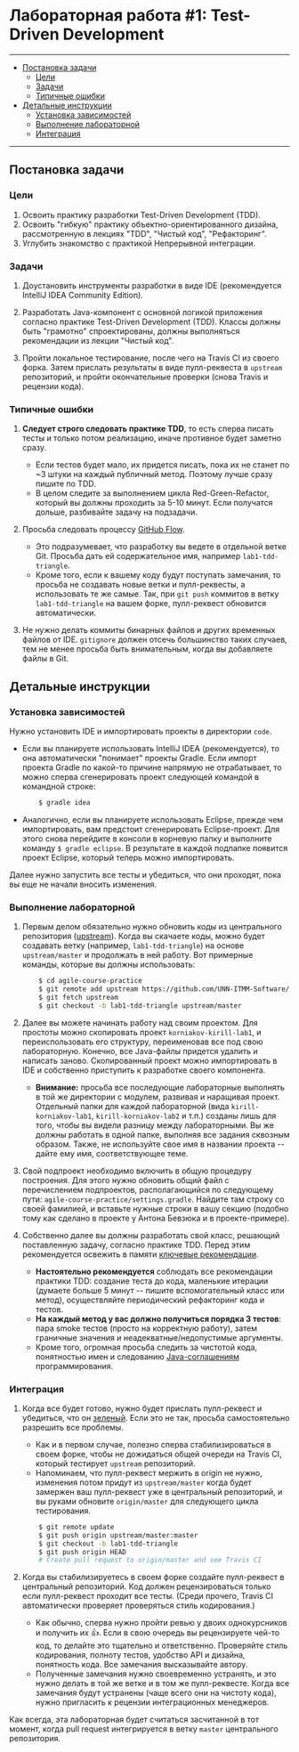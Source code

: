 # Лабораторная работа #1: Test-Driven Development

---
* [Постановка задачи](#Постановка-задачи)
   * [Цели](#Цели)
   * [Задачи](#Задачи)
   * [Типичные ошибки](#Типичные-ошибки)
* [Детальные инструкции](#Детальные-инструкции)
   * [Установка зависимостей](#Установка-зависимостей)
   * [Выполнение лабораторной](#Выполнение-лабораторной)
   * [Интеграция](#Интеграция)
---

## Постановка задачи

### Цели

1. Освоить практику разработки Test-Driven Development (TDD).
1. Освоить "гибкую" практику объектно-ориентированного дизайна, рассмотренную в лекциях "TDD", "Чистый код", "Рефакторинг".
1. Углубить знакомство с практикой Непрерывной интеграции.

### Задачи

1. Доустановить инструменты разработки в виде IDE (рекомендуется IntelliJ IDEA Community Edition).

1. Разработать Java-компонент с основной логикой приложения согласно практике Test-Driven Development (TDD). Классы должны быть "грамотно" спроектированы, должны выполняться рекомендации из лекции "Чистый код".

1. Пройти локальное тестирование, после чего на Travis CI из своего форка. Затем прислать результаты в виде пулл-реквеста в `upstream` репозиторий, и пройти окончательные проверки (снова Travis и рецензии кода).

### Типичные ошибки

1. __Следует строго следовать практике TDD__, то есть сперва писать тесты и только потом реализацию, иначе противное будет заметно сразу.
    - Если тестов будет мало, их придется писать, пока их не станет по ~3 штуки на каждый публичный метод. Поэтому лучше сразу пишите по TDD.
    - В целом следите за выполнением цикла Red-Green-Refactor, который вы должны проходить за 5-10 минут. Если получатся дольше, разбивайте задачу на подзадачи.
1. Просьба следовать процессу [GitHub Flow][github-flow].
    - Это подразумевает, что разработку вы ведете в отдельной ветке Git. Просьба дать ей содержательное имя, например `lab1-tdd-triangle`.
    - Кроме того, если к вашему коду будут поступать замечания, то просьба не создавать новые ветки и пулл-реквесты, а использовать те же самые. Так, при `git push` коммитов в ветку `lab1-tdd-triangle` на вашем форке, пулл-реквест обновится автоматически.

1. Не нужно делать коммиты бинарных файлов и других временных файлов от IDE. `gitignore` должен отсечь большинство таких случаев, тем не менее просьба быть внимательным, когда вы добавляете файлы в Git.

## Детальные инструкции

### Установка зависимостей

Нужно установить IDE и импортировать проекты в директории `code`.

- Если вы планируете использовать IntelliJ IDEA (рекомендуется), то она автоматически "понимает" проекты Gradle. Если импорт проекта Gradle по какой-то причине напрямую не отрабатывает, то можно сперва сгенерировать проект следующей командой в командной строке:

    ```bash
        $ gradle idea
    ```

- Аналогично, если вы планируете использовать Eclipse, прежде чем импортировать, вам предстоит сгенерировать Eclipse-проект. Для этого снова перейдите в консоли в корневую папку и выполните команду `$ gradle eclipse`. В результате в каждой подпапке появится проект Eclipse, который теперь можно импортировать.

Далее нужно запустить все тесты и убедиться, что они проходят, пока вы еще не начали вносить изменения.

### Выполнение лабораторной

1. Первым делом обязательно нужно обновить коды из центрального репозитория ([upstream][git-pull]). Когда вы скачаете коды, можно будет создавать ветку (например, `lab1-tdd-triangle`) на основе `upstream/master` и продолжать в ней работу. Вот примерные команды, которые вы должны использовать:

    ```bash
        $ cd agile-course-practice
        $ git remote add upstream https://github.com/UNN-ITMM-Software/agile-course-practice
        $ git fetch upstream
        $ git checkout -b lab1-tdd-triangle upstream/master
    ```

1. Далее вы можете начинать работу над своим проектом. Для простоты можно скопировать проект `korniakov-kirill-lab1`, и переиспользовать его структуру, переименовав все под свою лабораторную. Конечно, все Java-файлы придется удалить и написать заново. Скопированный проект можно импортировать в IDE и собственно приступить к разработке своего компонента.
    - __Внимание:__ просьба все последующие лабораторные выполнять в той же директории с модулем, развивая и наращивая проект. Отдельный папки для каждой лабораторной (вида `kirill-korniakov-lab1`, `kirill-korniakov-lab2` и т.п.) созданы лишь для того, чтобы вы видели разницу между лабораторными. Вы же должны работать в одной папке, выполняя все задания сквозным образом. Также, не используйте свое имя в названии проекта -- дайте ему имя, соответствующее теме.

1. Свой подпроект необходимо включить в общую процедуру построения. Для этого нужно обновить общий файл с перечислением подпроектов, располагающийся по следующему пути: `agile-course-practice/settings.gradle`. Найдите там строку со своей фамилией, и вставьте нужные строки в вашу секцию (подобно тому как сделано в проекте у Антона Бевзюка и в проекте-примере).

1. Собственно далее вы должны разработать свой класс, решающий поставленную задачу, согласно практике TDD. Перед этим рекомендуется освежить в памяти [ключевые рекомендации][tddcast].
    - __Настоятельно рекомендуется__ соблюдать все рекомендации практики TDD: создание теста до кода, маленькие итерации (думаете больше 5 минут -- пишите вспомогательный класс или метод), осуществляйте периодический рефакторинг кода и тестов.
    - __На каждый метод у вас должно получиться порядка 3 тестов__: пара smoke тестов (просто на корректную работу), затем граничные значения и неадекватные/недопустимые аргументы.
    - Кроме того, огромная просьба следить за чистотой кода, понятностью имен и следованию [Java-соглашениям][codestyle] программирования.

### Интеграция

1. Когда все будет готово, нужно будет прислать пулл-реквест и убедиться, что он [зеленый][agile-travis]. Если это не так, просьба самостоятельно разрешить все проблемы.
    - Как и в первом случае, полезно сперва стабилизироваться в своем форке, чтобы не дожидаться общей очереди на Travis CI, который тестирует `upstream` репозиторий.
    - Напоминаем, что пулл-реквест мержить в origin не нужно, изменения потом придут из `upstream/master` когда будет замержен ваш пулл-реквест уже в центральный репозиторий, и вы руками обновите `origin/master` для следующего цикла тестирования.

    ```Bash
        $ git remote update
        $ git push origin upstream/master:master
        $ git checkout -b lab1-tdd-triangle
        $ git push origin HEAD
        # Create pull request to origin/master and see Travis CI
    ```

1. Когда вы стабилизируетесь в своем форке создайте пулл-реквест в центральный репозиторий. Код должен рецензироваться только если пулл-реквест проходит все тесты. (Среди прочего, Travis CI автоматически проверяет проверяться стиль кодирования.)
    - Как обычно, сперва нужно пройти ревью у двоих однокурсников и получить их :+1:. Если в свою очередь вы рецензируете чей-то код, то делайте это тщательно и ответственно. Проверяйте стиль кодирования, полноту тестов, удобство API и дизайна, понятность кода. Все замечания высказывайте автору.
    - Полученные замечания нужно своевременно устранять, и это нужно делать в той же ветке и в том же пулл-реквесте. Когда все замечания будут устранены (чаще всего они на чистоту кода), нужно пригласить к рецензии интеграционных менеджеров.

Как всегда, эта лабораторная будет считаться засчитанной в тот момент, когда pull request интегрируется в ветку `master` центрального репозитория.

<!-- LINKS -->

[github-flow]:  http://scottchacon.com/2011/08/31/github-flow.html
[git-pull]:     https://groups.google.com/d/msg/devtools-course/V8rtlLrCXc4/k7vx6BxnqR4J
[agile-travis]: https://travis-ci.org/UNN-ITMM-Software/agile-course-practice/pull_requests
[upstream]:     https://github.com/UNN-ITMM-Software/agile-course-practice
[codestyle]:    http://www.oracle.com/technetwork/java/javase/documentation/codeconvtoc-136057.html
[tddcast]:      http://www.youtube.com/watch?v=lDdJYid8NpE
